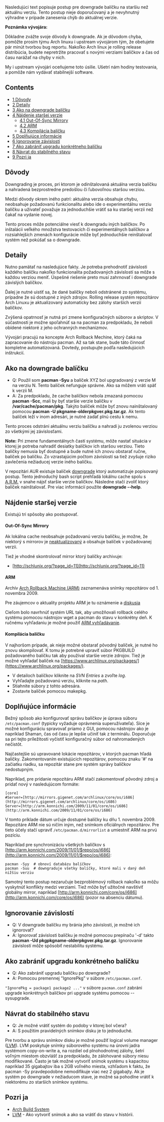 Nasledujúci text popisuje postup pre downgrade balíčku na staršiu než aktuálnu verziu. Tento postup nieje doporučovaný a je nevyhnutný výhradne v prípade zanesenia chýb do aktuálnej verzie.

**Poznámka vývojára:**

Dôkladne zvážte svoje dôvody k downgrade. Ak je dôvodom chyba, pomôžte prosím týmu Arch linuxu i upstream vývojárom tým, že obetujete pár minút tvorbou bug reportu. Nakoľko Arch linux je rolling release distribúcia, budete nepretržite pracovať s novými verziami balíčkov a čas od času narážať na chyby v nich.

My i upstream vývojári oceňujeme toto úsilie. Ušetrí nám hodiny testovania, a pomôže nám vydávať stabilnejší software.

## Contents

*   [1 Dôvody](#D.C3.B4vody)
*   [2 Detaily](#Detaily)
*   [3 Ako na downgrade balíčku](#Ako_na_downgrade_bal.C3.AD.C4.8Dku)
*   [4 Nájdenie staršej verzie](#N.C3.A1jdenie_star.C5.A1ej_verzie)
    *   [4.1 Out-Of-Sync Mirrory](#Out-Of-Sync_Mirrory)
    *   [4.2 ARM](#ARM)
    *   [4.3 Kompilácia balíčku](#Kompil.C3.A1cia_bal.C3.AD.C4.8Dku)
*   [5 Doplňujúce informácie](#Dopl.C5.88uj.C3.BAce_inform.C3.A1cie)
*   [6 Ignorovanie závislostí](#Ignorovanie_z.C3.A1vislost.C3.AD)
*   [7 Ako zabrániť upgradu konkrétneho balíčku](#Ako_zabr.C3.A1ni.C5.A5_upgradu_konkr.C3.A9tneho_bal.C3.AD.C4.8Dku)
*   [8 Návrat do stabilného stavu](#N.C3.A1vrat_do_stabiln.C3.A9ho_stavu)
*   [9 Pozri ja](#Pozri_ja)

## Dôvody

Downgrading je proces, pri ktorom je odinštalovaná aktuálna verzia balíčku a nahradená bezprostredne predošlou či ľubovoľnou staršou verziou.

Medzi dôvody okrem iného patrí: aktuálna verzia obsahuje chybu, neobsahuje požadovanú funkcionalitu alebo ide o experimentálnu verziu balíčku a užívateľ považuje za jednoduchšie vrátiť sa ku staršej verzii než čakať na vydanie novej.

Tento proces môže potenciálne viesť k downgradu iných balíčkov. Po inštalácii veľkého množstva testovacích či experimentálnych balíčkov a rozsiahlejších zmenách konfigurácie môže byť jednoduchšie reinštalovať systém než pokúšať sa o downgrade.

## Detaily

Nutno pamätať na nasledujúce fakty. Je potreba prehodnotiť závislosti každého balíčku nakoľko funkcionalita požadovaných závislostí sa môže s každou verziou meniť. Úspešné riešenie preto musí zahrnovať i downgrade závislých balíčkov.

Ďalej je nutné uistiť sa, že dané balíčky neboli odstránené zo systému, prípadne že sú dostupné z iných zdrojov. Rolling release systém repozitárov Arch Linuxu je aktualizovaný automaticky bez zálohy starších verzií balíčkov.

Zvýšená opatrnosť je nutná pri zmene konfiguračných súborov a skriptov. V súčastnosti je možne spoľahnúť sa na pacman za predpokladu, že neboli obídené niektoré z jeho ochranných mechanizmov.

Vývojári pracujú na koncepte Arch Rollback Mechine, ktorý čaká na zapracovanie do nástroju pacman. Až sa tak stane, bude táto činnosť kompletne automatizovaná. Dovtedy, postupujte podľa nasledujúcich inštrukcií.

## Ako na downgrade balíčku

*   Q: Použil som **pacman -Syu** a balíček XYZ bol upgradovaný z verzie M na verziu N. Tento balíček nefunguje správne. Ako sa môžem vráti späť k verzii M.
*   A: Za predpokladu, že cache balíčkov nebola zmazaná pomocou **pacman -Scc**, mali by byť staršie verzie balíčku v **/var/cache/pacman/pkg**. Takýto balíček môže byť znovu nainštalovaný pomocou **pacman -U pkgname-olderpkgver.pkg.tar.gz**. Ak tento balíček leží v inom adresári, je nutné zadať plnú cestu k nemu.

Tento proces odstráni aktuálnu verziu balíčku a nahradí ju zvolenou verziou zo všetkými jej závislosťami.

**Note:** Pri zmene fundamentálnych častí systému, môže nastať situácia v ktorej je potreba nahradiť desiatky balíčkov ich staršou verziou. Tieto balíčky nemusia byť dostupné a bude nutné ich znovu obstarať ručne, balíček po balíčku. Zo vzrastajúcim počtom závislostí sa tiež zvyšuje riziko zavlečenia nežiaducej verzie iného balíčku.

V repozitári AUR existuje balíček [downgrade](https://aur.archlinux.org/packages.php?ID=31937) ktorý automatizuje popisovaný postup. Tento jednoduchý bash script prehľadá lokálnu cache spolu s [A.R.M.](/index.php/Downgrade#ARM "Downgrade") v snahe nájsť staršie verzie balíčkov. Následne stačí zvoliť ktorý balíček nainštalovať. Pre viac informácií použite **downgrade --help**.

## Nájdenie staršej verzie

Existujú tri spôsoby ako postupovať.

#### Out-Of-Sync Mirrory

Ak lokálna cache neobsahuje požadovanú verziu balíčku, je možne, že niektorý s mirrorov je [neaktualizovaný](http://users.archlinux.de/~gerbra/mirrorcheck.html) a obsahuje balíček v požadovanej verzii.

Tiež je vhodné skontrolovať mirror ktorý balíčky archivuje:

*   [http://schlunix.org/?page_id=11](http://schlunix.org/?page_id=11)

#### ARM

Archív [Arch Rollback Machine (ARM)](http://arm.konnichi.com/) zaznamenáva snímky repozitárov od 1\. novembra 2009.

Pre záujemcov o aktuality projektu ARM je tu oznámenie a [diskusia](https://bbs.archlinux.org/viewtopic.php?id=53665)

Cieľom bolo navrhnúť systém URL tak, aby umožňovali rollback celého systému pomocou nástrojov wget a pacman do stavu v konkrétny deň. K ručnému vyhľadaniu je možné použiť [ARM vyhľadávanie](http://arm.konnichi.com/search/).

#### Kompilácia balíčku

V najhoršom prípade, ak nieje možné obstarať pôvodný balíček, je nutné ho znovu skompilovať. K tomu je potrebné upraviť súbor PKGBUILD požadovaného balíčku tak aby používal staršie verzie zdrojov. Tiež je možné vyhľadať balíček na [https://www.archlinux.org/packages/](https://www.archlinux.org/packages/).

*   V detailoch balíčkov kliknite na *SVN Entries* a zvoľte *log*.
*   Vyhľadajte požadovanú verziu, kliknite na *path*.
*   Stiahnite súbory z tohto adresára.
*   Zostavte balíček pomocou makepkg.

## Doplňujúce informácie

Bežný spôsob ako konfigurovať správu balíčkov je úprava súboru `/etc/pacman.conf` (typicky vyžaduje oprávnenia superužívateľa). Síce je možné konfiguráciu spravovať priamo z GUI, pomocou nástrojov ako je napríklad Shaman, čas od času je lepšie učiniť tak z terminálu. Doporučuje sa pri tejto príležitosti vyčistiť konfiguračný súbor od nahromadených nečistôt.

Najčastejšie sú upravované lokácie repozitárov, v ktorých pacman hľadá balíčky. Zakomentovaním existujúcich repozitárov, pomocou znaku '#' na začiatku riadku, sa repozitár stane pre systém správy balíčkov nedostupným.

Napríklad, pre pridanie repozitáru ARM stačí zakomentovať pôvodný zdroj a pridať nový v nasledujúcom formáte:

```
[core]
#Server=[http://mirrors.gigenet.com/archlinux/core/os/i686](http://mirrors.gigenet.com/archlinux/core/os/i686)
Server=[http://arm.konnichi.com/2009/11/01/core/os/i686](http://arm.konnichi.com/2009/11/01/core/os/i686)

```

V tomto príklade dátum určuje dostupné balíčky ku dňu 1\. novembra 2009\. Repozitáre ARM nie sú ničím iným, než snímkom oficiálnych repozitárov. Pre tieto účely stačí upraviť `/etc/pacman.d/mirrorlist` a umiestniť ARM na prvú pozíciu.

Napríklad pre synchronizáciu všetkých balíčkov s [http://arm.konnichi.com/2009/11/01/$repo/os/i686](http://arm.konnichi.com/2009/11/01/$repo/os/i686):

```
pacman -Syy  # obnoví databázu balíčkov
pacman -Suu  # downgraduje všetky balíčky, ktoré mali v daný deň nižšiu verziu

```

Samotný tento postup nezaručuje bezproblémový rollback nakoľko sa môžu vyskytnúť konflikty medzi verziami. Tiež môže byť užitočné navštíviť globálny mirror, napríklad [http://arm.konnichi.com/core/os/i686](http://arm.konnichi.com/core/os/i686) (pozor na absenciu dátumu).

## Ignorovanie závislostí

*   Q: V downgrade balíčku my bránia jeho závislosti, je možné ich ignorovať?
*   A: Ignorovať závislosti balíčku je možné pomocou prepínaču '-d' takto **pacman -Ud pkgpkgname-olderpkgver.pkg.tar.gz**. Ignorovanie závislostí môže spôsobiť nestabilitu systému.

## Ako zabrániť upgradu konkrétneho balíčku

*   Q: Ako zabrániť upgradu balíčku po downgrade?
*   A: Pomocou premennej "IgnorePkg" v súbore `/etc/pacman.conf`.

`"IgnorePkg = package1 package2 ..."` v súbore `pacman.conf` zabráni upgrade konkrétnych balíčkov pri upgrade systému pomocou --sysupgrade.

## Návrat do stabilného stavu

*   Q: Je možné vrátiť systém do podoby v ktorej bol včera?
*   A: S použitím pravidelných snímkov disku je to jednoduché.

Pre tvorbu a správu snímkov disku je možné použiť logical volume manager ([LVM](/index.php/LVM "LVM")). LVM poskytuje snímky súborového systému na úrovni jadra systémom copy-on-write a, na rozdiel od plnohodnotnej zálohy, šetrí voľným miestom obzvlášť za predpokladu, že zálohované súbory niesu modifikované. Často je tak možné vytvoriť snímok systému s kapacitou napríklad 35 gigabajtov iba s 2GB voľného miesta, vzhľadom k faktu, že pacman -Sy pravdepodobne nemodifikuje viac nez 2 gigabajty. Ak je systém po downgrade v nežiaducom stave, je možné sa pohodlne vrátiť k niektorému zo starších snímkov systému.

## Pozri ja

*   [Arch Build System](/index.php/Arch_Build_System "Arch Build System")
*   [LVM](/index.php/LVM "LVM") - Ako vytvoriť snímok a ako sa vrátiť do stavu v histórii.